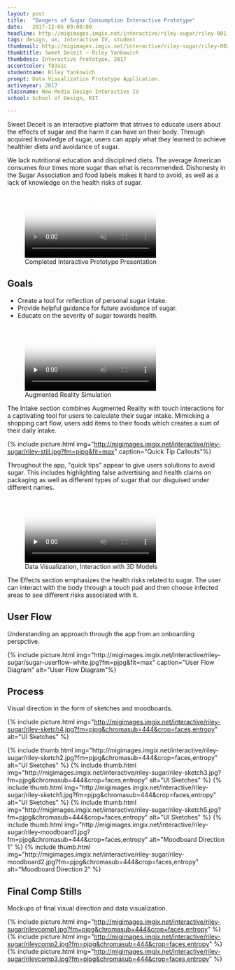 ```yaml
---
layout: post
title:  "Dangers of Sugar Consumption Interactive Prototype"
date:   2017-12-06 09:00:00
headline: http://migimages.imgix.net/interactive/riley-sugar/riley-001.jpg?fm=pjpg&h=400&fit=crop&crop=entropy&auto=format
tags: design, ux, interactive IV, student
thumbnail: http://migimages.imgix.net/interactive/riley-sugar/riley-002.jpg?fit=crop&fm=pjpg&q=85&chromasub=444&fp-z=2&crop=fp&fp-x=.4
thumbtitle: Sweet Deceit – Riley Yankowich
thumbdesc: Interactive Prototype, 2017
accentcolor: f83a1c
studentname: Riley Yankowich
prompt: Data Visualization Prototype Application.
activeyear: 2017
classname: New Media Design Interactive IV
school: School of Design, RIT

---
```


<section>
<p>Sweet Deceit is an interactive platform that strives to educate users about the effects of sugar and the harm it can have on their body. Through acquired knowledge of sugar, users can apply what they learned to achieve healthier diets and avoidance of sugar.</p>
<p>We lack nutritional education and disciplined diets. The average American consumes four times more sugar than what is recommended. Dishonesty in the Sugar Association and food labels makes it hard to avoid, as well as a lack of knowledge on the health risks of sugar.</p>

<figure class="fullsize">
<video preload="none" poster="http://migimages.imgix.net/interactive/riley-sugar/riley-002.jpg?fm=pjpg&w=920&q=35" playsinline autoplay muted controls loop src="../../../media/sugar/riley-final.mp4">
	<source src="../../../media/sugar/riley-final.mp4" type="video/mp4">
</video>
<figcaption>
	Completed Interactive Prototype Presentation
</figcaption>
</figure>

<h2>Goals</h2>
<ul>
	<li>Create a tool for reflection of personal sugar intake.</li>
	<li>Provide helpful guidance for future avoidance of sugar.</li>
	<li>Educate on the severity of sugar towards health.</li>
</ul>

<figure class="fullsize">
<video preload="none" poster="http://migimages.imgix.net/interactive/riley-sugar/rileycomp1.jpg?fm=pjpg&w=920&q=35"  playsinline loop src="../../../media/sugar/riley-food.mp4">
	<source src="../../../media/sugar/riley-food.mp4" type="video/mp4">
</video>
<figcaption>
	Augmented Reality Simulation
</figcaption>
</figure>
<p>The Intake section combines Augmented Reality with touch interactions for a captivating tool for users to calculate their sugar intake. Mimicking a shopping cart flow, users add items to their foods which creates a sum of their daily intake.</p>

{% include picture.html img="http://migimages.imgix.net/interactive/riley-sugar/riley-still.jpg?fm=pjpg&fit=max" caption="Quick Tip Callouts"%}
<p>Throughout the app, "quick tips" appear to give users solutions to avoid sugar. This includes highlighting false advertising and health claims on packaging as well as different types of sugar that our disguised under different names. </p>

<figure class="fullsize">
<video preload="none" poster="http://migimages.imgix.net/interactive/riley-sugar/rileycomp2.jpg?fm=pjpg&w=920&q=35&q=40" autoplay playsinline loop src="../../../media/sugar/riley-body.mp4">
	<source src="../../../media/sugar/riley-body.mp4" type="video/mp4">
</video>
<figcaption>
	Data Visualization, Interaction with 3D Models
</figcaption>
</figure>
<p>The Effects section emphasizes the health risks related to sugar. The user can interact with the body through a touch pad and then choose infected areas to see different risks associated with it.</p>

<h2>User Flow</h2>
<p>Understanding an approach through the app from an onboarding perspctive.</p>
{% include picture.html img="http://migimages.imgix.net/interactive/riley-sugar/sugar-userflow-white.jpg?fm=pjpg&fit=max" caption="User Flow Diagram" alt="User Flow Diagram"%}

<h2>Process</h2>
<p>Visual direction in the form of sketches and moodboards.</p>

{% include picture.html img="http://migimages.imgix.net/interactive/riley-sugar/riley-sketch4.jpg?fm=pjpg&chromasub=444&crop=faces,entropy" alt="UI Sketches" %}

<section class="thumblist">
{% include thumb.html img="http://migimages.imgix.net/interactive/riley-sugar/riley-sketch2.jpg?fm=pjpg&chromasub=444&crop=faces,entropy" alt="UI Sketches" %}
{% include thumb.html img="http://migimages.imgix.net/interactive/riley-sugar/riley-sketch3.jpg?fm=pjpg&chromasub=444&crop=faces,entropy" alt="UI Sketches" %}
{% include thumb.html img="http://migimages.imgix.net/interactive/riley-sugar/riley-sketch1.jpg?fm=pjpg&chromasub=444&crop=faces,entropy" alt="UI Sketches" %}
{% include thumb.html img="http://migimages.imgix.net/interactive/riley-sugar/riley-sketch5.jpg?fm=pjpg&chromasub=444&crop=faces,entropy" alt="UI Sketches" %}
{% include thumb.html img="http://migimages.imgix.net/interactive/riley-sugar/riley-moodboard1.jpg?fm=pjpg&chromasub=444&crop=faces,entropy" alt="Moodboard Direction 1" %}
{% include thumb.html img="http://migimages.imgix.net/interactive/riley-sugar/riley-moodboard2.jpg?fm=pjpg&chromasub=444&crop=faces,entropy" alt="Moodboard Direction 2" %}
</section>

<h2>Final Comp Stills</h2>
<p>Mockups of final visual direction and data visualization.</p>

{% include picture.html img="http://migimages.imgix.net/interactive/riley-sugar/rileycomp1.jpg?fm=pjpg&chromasub=444&crop=faces,entropy" %}
{% include picture.html img="http://migimages.imgix.net/interactive/riley-sugar/rileycomp2.jpg?fm=pjpg&chromasub=444&crop=faces,entropy" %}
{% include picture.html img="http://migimages.imgix.net/interactive/riley-sugar/rileycomp3.jpg?fm=pjpg&chromasub=444&crop=faces,entropy" %}
</section>
